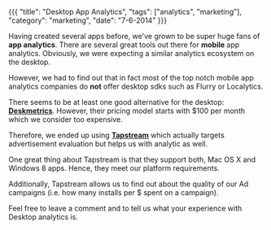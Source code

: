 {{{
    "title": "Desktop App Analytics",
    "tags": ["analytics", "marketing"],
    "category": "marketing",
    "date": "7-6-2014"
}}}

Having created several apps before, we've grown to be super huge fans of __app analytics__. There are several great tools out there for __mobile__ app analytics.
Obviously, we were expecting a similar analytics ecosystem on the desktop.

However, we had to find out that in fact most of the top notch mobile app analytics companies do __not__ offer desktop sdks such as Flurry or Localytics.
 
There seems to be at least one good alternative for the desktop: [__Deskmetrics__](http://deskmetrics.com). However, their pricing model starts with $100 per month which we consider too expensive.

Therefore, we ended up using [__Tapstream__](https://tapstream.com) which actually targets advertisement evaluation but helps us with analytic as well.

One great thing about Tapstream is that they support both, Mac OS X and Windows 8 apps. Hence, they meet our platform requirements.

Additionally, Tapstream allows us to find out about the quality of our Ad campaigns (i.e. how many installs per $ spent on a campaign).

Feel free to leave a comment and to tell us what your experience with Desktop analytics is.